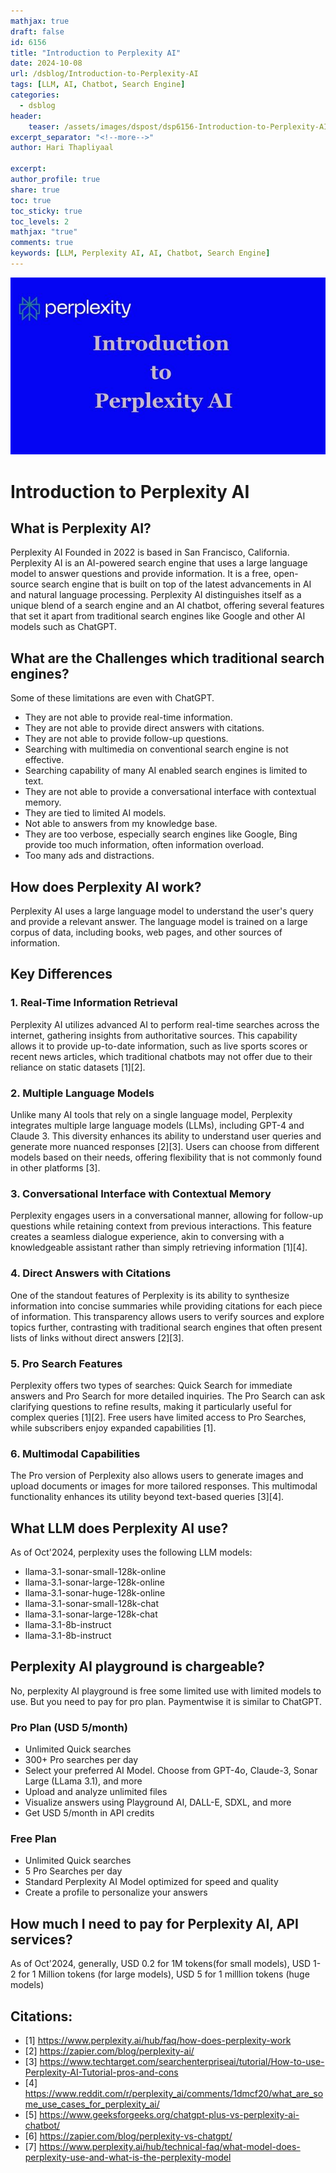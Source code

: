 ```yaml
---
mathjax: true
draft: false
id: 6156
title: "Introduction to Perplexity AI"
date: 2024-10-08
url: /dsblog/Introduction-to-Perplexity-AI
tags: [LLM, AI, Chatbot, Search Engine]
categories:
  - dsblog
header:
    teaser: /assets/images/dspost/dsp6156-Introduction-to-Perplexity-AI.jpg
excerpt_separator: "<!--more-->"   
author: Hari Thapliyaal   
 
excerpt:   
author_profile: true   
share: true   
toc: true   
toc_sticky: true 
toc_levels: 2
mathjax: "true"
comments: true
keywords: [LLM, Perplexity AI, AI, Chatbot, Search Engine]
---
```


![Introduction to Perplexity AI](/assets/images/dspost/dsp6156-Introduction-to-Perplexity-AI.jpg)

# Introduction to Perplexity AI

## What is Perplexity AI?
Perplexity AI Founded in 2022 is based in San Francisco, California. Perplexity AI is an AI-powered search engine that uses a large language model to answer questions and provide information. It is a free, open-source search engine that is built on top of the latest advancements in AI and natural language processing. Perplexity AI distinguishes itself as a unique blend of a search engine and an AI chatbot, offering several features that set it apart from traditional search engines like Google and other AI models such as ChatGPT.

## What are the Challenges which traditional search engines?
Some of these limitations are even with ChatGPT. 
- They are not able to provide real-time information.
- They are not able to provide direct answers with citations.
- They are not able to provide follow-up questions.
- Searching with multimedia on conventional search engine is not effective.
- Searching capability of many AI enabled search engines is limited to text.
- They are not able to provide a conversational interface with contextual memory.
- They are tied to limited AI models. 
- Not able to answers from my knowledge base.
- They are too verbose, especially search engines like Google, Bing provide too much information, often information overload.
- Too many ads and distractions.

## How does Perplexity AI work?

Perplexity AI uses a large language model to understand the user's query and provide a relevant answer. The language model is trained on a large corpus of data, including books, web pages, and other sources of information.


## Key Differences

### 1. **Real-Time Information Retrieval**
Perplexity AI utilizes advanced AI to perform real-time searches across the internet, gathering insights from authoritative sources. This capability allows it to provide up-to-date information, such as live sports scores or recent news articles, which traditional chatbots may not offer due to their reliance on static datasets [1][2].

### 2. **Multiple Language Models**
Unlike many AI tools that rely on a single language model, Perplexity integrates multiple large language models (LLMs), including GPT-4 and Claude 3. This diversity enhances its ability to understand user queries and generate more nuanced responses [2][3]. Users can choose from different models based on their needs, offering flexibility that is not commonly found in other platforms [3].

### 3. **Conversational Interface with Contextual Memory**
Perplexity engages users in a conversational manner, allowing for follow-up questions while retaining context from previous interactions. This feature creates a seamless dialogue experience, akin to conversing with a knowledgeable assistant rather than simply retrieving information [1][4].

### 4. **Direct Answers with Citations**
One of the standout features of Perplexity is its ability to synthesize information into concise summaries while providing citations for each piece of information. This transparency allows users to verify sources and explore topics further, contrasting with traditional search engines that often present lists of links without direct answers [2][3].

### 5. **Pro Search Features**
Perplexity offers two types of searches: Quick Search for immediate answers and Pro Search for more detailed inquiries. The Pro Search can ask clarifying questions to refine results, making it particularly useful for complex queries [1][2]. Free users have limited access to Pro Searches, while subscribers enjoy expanded capabilities [1].

### 6. **Multimodal Capabilities**
The Pro version of Perplexity also allows users to generate images and upload documents or images for more tailored responses. This multimodal functionality enhances its utility beyond text-based queries [3][4].

## What LLM does Perplexity AI use?
As of Oct'2024, perplexity uses the following LLM models:
- llama-3.1-sonar-small-128k-online
- llama-3.1-sonar-large-128k-online
- llama-3.1-sonar-huge-128k-online
- llama-3.1-sonar-small-128k-chat
- llama-3.1-sonar-large-128k-chat
- llama-3.1-8b-instruct
- llama-3.1-8b-instruct

## Perplexity AI playground is chargeable?

No, perplexity AI playground is free some limited use with limited models to use.
But you need to pay for pro plan. Paymentwise it is similar to ChatGPT.
### Pro Plan (USD 5/month)
- Unlimited Quick searches 
- 300+ Pro searches per day
- Select your preferred AI Model. Choose from GPT-4o, Claude-3, Sonar Large (LLama 3.1), and more
- Upload and analyze unlimited files
- Visualize answers using Playground AI, DALL-E, SDXL, and more
- Get USD 5/month in API credits

### Free Plan
- Unlimited Quick searches
- 5 Pro Searches per day
- Standard Perplexity AI Model optimized for speed and quality
- Create a profile to personalize your answers

## How much I need to pay for Perplexity AI, API services?
As of Oct'2024, generally, USD 0.2 for 1M tokens(for small models), USD 1-2 for 1 Million tokens (for large models), USD 5 for 1 milllion tokens (huge models)

## Citations: 
- [1] https://www.perplexity.ai/hub/faq/how-does-perplexity-work 
- [2] https://zapier.com/blog/perplexity-ai/ 
- [3] https://www.techtarget.com/searchenterpriseai/tutorial/How-to-use-Perplexity-AI-Tutorial-pros-and-cons 
- [4] https://www.reddit.com/r/perplexity_ai/comments/1dmcf20/what_are_some_use_cases_for_perplexity_ai/ 
- [5] https://www.geeksforgeeks.org/chatgpt-plus-vs-perplexity-ai-chatbot/ 
- [6] https://zapier.com/blog/perplexity-vs-chatgpt/ 
- [7] https://www.perplexity.ai/hub/technical-faq/what-model-does-perplexity-use-and-what-is-the-perplexity-model





